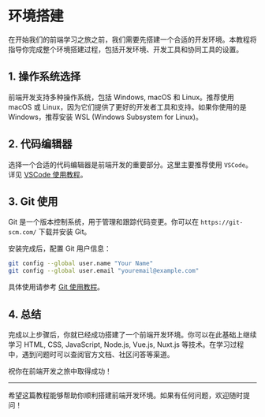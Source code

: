 # 环境搭建

在开始我们的前端学习之旅之前，我们需要先搭建一个合适的开发环境。本教程将指导你完成整个环境搭建过程，包括开发环境、开发工具和协同工具的设置。

## 1. 操作系统选择

前端开发支持多种操作系统，包括 Windows, macOS 和 Linux。推荐使用 macOS 或 Linux，因为它们提供了更好的开发者工具和支持。如果你使用的是 Windows，推荐安装 WSL (Windows Subsystem for Linux)。

## 2. 代码编辑器

选择一个合适的代码编辑器是前端开发的重要部分。这里主要推荐使用 `VSCode`。详见 [VSCode 使用教程](/front/prepare/vscode-use.html)。

## 3. Git 使用

Git 是一个版本控制系统，用于管理和跟踪代码变更。你可以在 `https://git-scm.com/` 下载并安装 Git。

安装完成后，配置 Git 用户信息：

```bash
git config --global user.name "Your Name"
git config --global user.email "youremail@example.com"
```

具体使用请参考 [Git 使用教程](/front/prepare/git-use.html)。

## 4. 总结

完成以上步骤后，你就已经成功搭建了一个前端开发环境。你可以在此基础上继续学习 HTML, CSS, JavaScript, Node.js, Vue.js, Nuxt.js 等技术。在学习过程中，遇到问题时可以查阅官方文档、社区问答等渠道。

祝你在前端开发之旅中取得成功！

---

希望这篇教程能够帮助你顺利搭建前端开发环境。如果有任何问题，欢迎随时提问！
